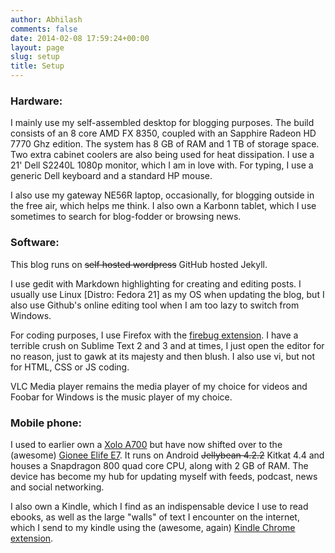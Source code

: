 ```yaml
---
author: Abhilash
comments: false
date: 2014-02-08 17:59:24+00:00
layout: page
slug: setup
title: Setup
---
```


### Hardware:


I mainly use my self-assembled desktop for blogging purposes. The build consists of an 8 core AMD FX 8350, coupled with an Sapphire Radeon HD 7770 Ghz edition. The system has 8 GB of RAM and 1 TB of storage space. Two extra cabinet coolers are also being used for heat dissipation. I use a 21' Dell S2240L 1080p monitor, which I am in love with. For typing, I use a generic Dell keyboard and a standard HP mouse.

I also use my gateway NE56R laptop, occasionally, for blogging outside in the free air, which helps me think. I also own a Karbonn tablet, which I use sometimes to search for blog-fodder or browsing news.


### Software:


This blog runs on <strike>self hosted wordpress</strike> GitHub hosted Jekyll.

I use gedit with Markdown highlighting for creating and editing posts. I usually use Linux [Distro: Fedora 21] as my OS when updating the blog, but I also use Github's online editing tool when I am too lazy to switch from Windows.

For coding purposes, I use Firefox with the [firebug extension](getfirebug.com). I have a terrible crush on Sublime Text 2 and 3 and at times, I just open the editor for no reason, just to gawk at its majesty and then blush. I also use vi, but not for HTML, CSS or JS coding.

VLC Media player remains the media player of my choice for videos and Foobar for Windows is the music player of my choice.


### Mobile phone:


I used to earlier own a [Xolo A700](http://gadgets.ndtv.com/xolo-a700-769) but have now shifted over to the (awesome) [Gionee Elife E7](http://gadgets.ndtv.com/gionee-elife-e7-1141). It runs on Android <strike>Jellybean 4.2.2</strike> Kitkat 4.4 and houses a Snapdragon 800 quad core CPU, along with 2 GB of RAM. The device has become my hub for updating myself with feeds, podcast, news and social networking.

I also own a Kindle, which I find as an indispensable device I use to read ebooks, as well as the large "walls" of text I encounter on the internet, which I send to my kindle using the (awesome, again) [Kindle Chrome extension](https://chrome.google.com/webstore/detail/send-to-kindle-for-google/cgdjpilhipecahhcilnafpblkieebhea).
